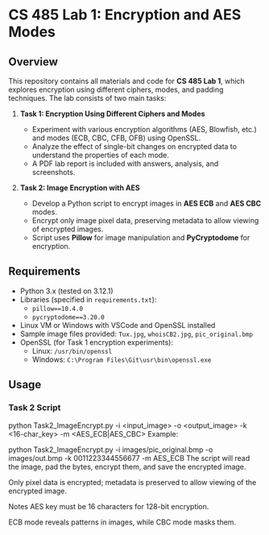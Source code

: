 # CS 485 Lab 1: Encryption and AES Modes

## Overview
This repository contains all materials and code for **CS 485 Lab 1**, which explores encryption using different ciphers, modes, and padding techniques. The lab consists of two main tasks:

1. **Task 1: Encryption Using Different Ciphers and Modes**
   - Experiment with various encryption algorithms (AES, Blowfish, etc.) and modes (ECB, CBC, CFB, OFB) using OpenSSL.
   - Analyze the effect of single-bit changes on encrypted data to understand the properties of each mode.
   - A PDF lab report is included with answers, analysis, and screenshots.

2. **Task 2: Image Encryption with AES**
   - Develop a Python script to encrypt images in **AES ECB** and **AES CBC** modes.
   - Encrypt only image pixel data, preserving metadata to allow viewing of encrypted images.
   - Script uses **Pillow** for image manipulation and **PyCryptodome** for encryption.

## Requirements
- Python 3.x (tested on 3.12.1)
- Libraries (specified in `requirements.txt`):
  - `pillow==10.4.0`
  - `pycryptodome==3.20.0`
- Linux VM or Windows with VSCode and OpenSSL installed
- Sample image files provided: `Tux.jpg`, `whoisCB2.jpg`, `pic_original.bmp`
- OpenSSL (for Task 1 encryption experiments):
  - Linux: `/usr/bin/openssl`
  - Windows: `C:\Program Files\Git\usr\bin\openssl.exe`

## Usage

### Task 2 Script
python Task2_ImageEncrypt.py -i <input_image> -o <output_image> -k <16-char_key> -m <AES_ECB|AES_CBC>
Example:

python Task2_ImageEncrypt.py -i images/pic_original.bmp -o images/out.bmp -k 0011223344556677 -m AES_ECB
The script will read the image, pad the bytes, encrypt them, and save the encrypted image.

Only pixel data is encrypted; metadata is preserved to allow viewing of the encrypted image.

Notes
AES key must be 16 characters for 128-bit encryption.

ECB mode reveals patterns in images, while CBC mode masks them.

